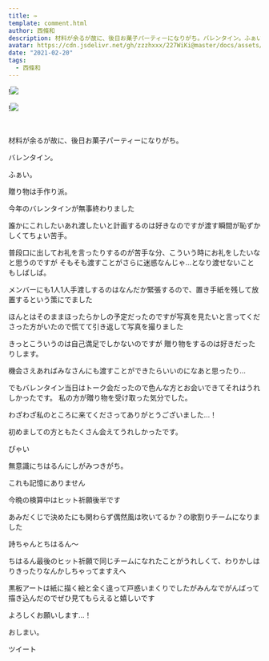 ```yaml
---
title: ✑
template: comment.html
author: 西條和
description: 材料が余るが故に、後日お菓子パーティーになりがち。バレンタイン。ふぁい。贈り物は手作り派。...
avatar: https://cdn.jsdelivr.net/gh/zzzhxxx/227WiKi@master/docs/assets/photo/avatar/nagomi.jpg
date: "2021-02-20"
tags:
  - 西條和
---
```


!![](https://cdn.jsdelivr.net/gh/227WiKi/227WiKi-image@master/blog-image/nagomi-2021-02-20_1.jpg)

!![](https://cdn.jsdelivr.net/gh/227WiKi/227WiKi-image@master/blog-image/nagomi-2021-02-20_2.jpg)



  ﻿
















材料が余るが故に、後日お菓子パーティーになりがち。







バレンタイン。







ふぁい。









贈り物は手作り派。











今年のバレンタインが無事終わりました













誰かにこれしたいあれ渡したいと計画するのは好きなのですが渡す瞬間が恥ずかしくてちょい苦手。













普段口に出してお礼を言ったりするのが苦手な分、こういう時にお礼をしたいなと思うのですが
そもそも渡すことがさらに迷惑なんじゃ…となり渡せないこともしばしば。

















メンバーにも1人1人手渡しするのはなんだか緊張するので、置き手紙を残して放置するという策にでました















ほんとはそのままほったらかしの予定だったのですが写真を見たいと言ってくださった方がいたので慌てて引き返して写真を撮りました
















きっとこういうのは自己満足でしかないのですが
贈り物をするのは好きだったりします。













機会さえあればみなさんにも渡すことができたらいいのになあと思ったり…














でもバレンタイン当日はトーク会だったので色んな方とお会いできてそれはうれしかったです。
私の方が贈り物を受け取った気分でした。










わざわざ私のところに来てくださってありがとうございました…！











初めましての方ともたくさん会えてうれしかったです。

























ぴゃい











無意識にちはるんにしがみつきがち。




これも記憶にありません








今晩の検算中はヒット祈願後半です









あみだくじで決めたにも関わらず偶然風は吹いてるか？の歌割りチームになりました








詩ちゃんとちはるん〜













ちはるん最後のヒット祈願で同じチームになれたことがうれしくて、わりかしはりきったりなんかしちゃってますえへ














黒板アートは紙に描く絵と全く違って戸惑いまくりでしたがみんなでがんばって描き込んだのでぜひ見てもらえると嬉しいです
















よろしくお願いします…！




















おしまい。


ツイート



